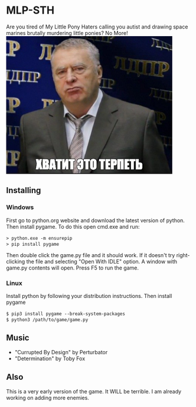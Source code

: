 # MLP-STH
Are you tired of My Little Pony Haters calling you autist and drawing space marines brutally murdering little ponies? No More!
![Хватит это терпеть!](readme/hvatit.jpg "Say no more!")
## Installing
### Windows
First go to python.org website and download the latest version of python. Then install pygame. To do this open cmd.exe and run:
```
> python.exe -m ensurepip
> pip install pygame
```
Then double click the game.py file and it should work. If it doesn't try right-clicking the file and selecting "Open With IDLE" option. A window with game.py contents will open. Press F5 to run the game.
### Linux
Install python by following your distribution instructions. Then install pygame
```
$ pip3 install pygame --break-system-packages
$ python3 /path/to/game/game.py
```

## Music
- "Currupted By Design" by Perturbator
- "Determination" by Toby Fox

## Also
This is a very early version of the game. It WILL be terrible. I am already working on adding more enemies.

